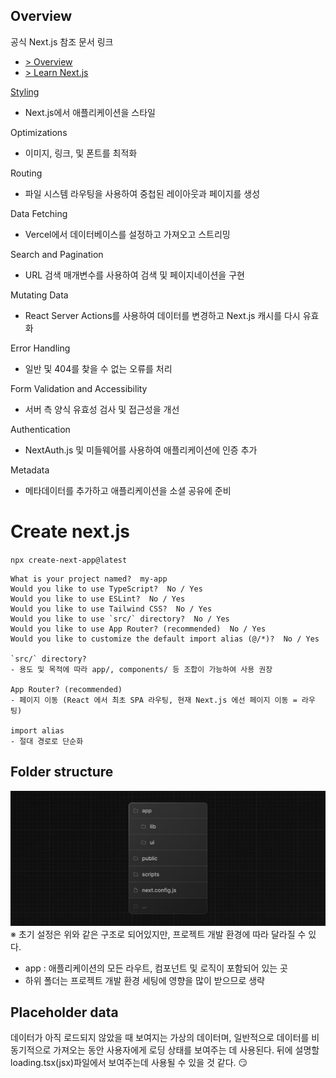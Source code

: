## Overview

공식 Next.js 참조 문서 링크

- [> Overview](https://nextjs.org/learn/dashboard-app#overview)
- [> Learn Next.js](https://nextjs.org/learn/dashboard-app)

[Styling](/NextJS/NextJS/%2302.%20CSS%20Style.md)

- Next.js에서 애플리케이션을 스타일

Optimizations

- 이미지, 링크, 및 폰트를 최적화

Routing

- 파일 시스템 라우팅을 사용하여 중첩된 레이아웃과 페이지를 생성

Data Fetching

- Vercel에서 데이터베이스를 설정하고 가져오고 스트리밍

Search and Pagination

- URL 검색 매개변수를 사용하여 검색 및 페이지네이션을 구현

Mutating Data

- React Server Actions를 사용하여 데이터를 변경하고 Next.js 캐시를 다시 유효화

Error Handling

- 일반 및 404를 찾을 수 없는 오류를 처리

Form Validation and Accessibility

- 서버 측 양식 유효성 검사 및 접근성을 개선

Authentication

- NextAuth.js 및 미들웨어를 사용하여 애플리케이션에 인증 추가

Metadata

- 메타데이터를 추가하고 애플리케이션을 소셜 공유에 준비

# Create next.js

`npx create-next-app@latest`<br>

```
What is your project named?  my-app
Would you like to use TypeScript?  No / Yes
Would you like to use ESLint?  No / Yes
Would you like to use Tailwind CSS?  No / Yes
Would you like to use `src/` directory?  No / Yes
Would you like to use App Router? (recommended)  No / Yes
Would you like to customize the default import alias (@/*)?  No / Yes

`src/` directory?
- 용도 및 목적에 따라 app/, components/ 등 조합이 가능하여 사용 권장

App Router? (recommended)
- 페이지 이동 (React 에서 최초 SPA 라우팅, 현재 Next.js 에선 페이지 이동 = 라우팅)

import alias
- 절대 경로로 단순화
```

## Folder structure

![alt text](images/learn-folder-structure.png)
※ 초기 설정은 위와 같은 구조로 되어있지만, 프로젝트 개발 환경에 따라 달라질 수 있다.

- app : 애플리케이션의 모든 라우트, 컴포넌트 및 로직이 포함되어 있는 곳
- 하위 폴더는 프로젝트 개발 환경 세팅에 영향을 많이 받으므로 생략

## Placeholder data

데이터가 아직 로드되지 않았을 때 보여지는 가상의 데이터며, 일반적으로 데이터를 비동기적으로 가져오는 동안 사용자에게 로딩 상태를 보여주는 데 사용된다. 뒤에 설명할 loading.tsx(jsx)파일에서 보여주는데 사용될 수 있을 것 같다. 😏
